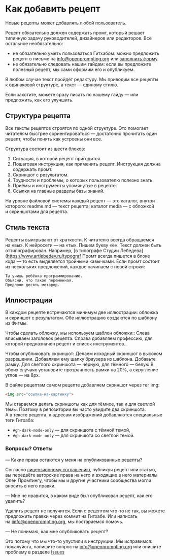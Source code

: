 # Как добавить рецепт

Новые рецепты может добавлять любой пользователь.

Рецепт обязательно должен содержать промт, который решает типичную задачу руководителей, дизайнеров или редакторов. Всё остальное необязательно:
* не&nbsp;обязательно уметь пользоваться Гитхабом: можно предложить рецепт в&nbsp;письме на&nbsp;info@openprompting.org или [заполнить форму](https://github.com/Open-Prompting/Knowledge-Base/issues/new?assignees=octocat&labels=%D0%9D%D0%BE%D0%B2%D1%8B%D0%B9+%D1%80%D0%B5%D1%86%D0%B5%D0%BF%D1%82&projects=&template=form-recipe.yml&title=%5B%D0%9D%D0%BE%D0%B2%D1%8B%D0%B9+%D1%80%D0%B5%D1%86%D0%B5%D0%BF%D1%82%5D%3A). 
* не&nbsp;обязательно следовать нашим гайдам: если вы&nbsp;предложите полезный рецепт, мы&nbsp;сами оформим его и&nbsp;опубликуем. 

В&nbsp;любом случае текст пройдёт редактуру. Мы&nbsp;приводим все рецепты к&nbsp;одинаковой структуре, а&nbsp;текст&nbsp;&mdash; единому стилю.

Если захотите, можете сразу писать по&nbsp;нашему гайду&nbsp;&mdash; или предложить, как его улучшить. 

## Структура рецепта
Все тексты рецептов строятся по&nbsp;одной структуре. Это помогает читателям быстрее сориентироваться&nbsp;&mdash; достаточно прочитать один рецепт, чтобы понять как устроены они все.

Структура состоит из&nbsp;шести блоков:
1. Ситуация, в&nbsp;которой рецепт пригодится.
2. Пошаговая инструкция, как применить рецепт. Инструкция должна содержать промт.
3. Скриншот с&nbsp;результатом.
4. Трудности и&nbsp;проблемы, о&nbsp;которых пользователю полезно знать.
5. Приёмы и&nbsp;инструменты упомянутые в&nbsp;рецепте.
6. Ссылки на&nbsp;главные разделы базы знаний.


На&nbsp;уровне файловой системы каждый рецепт&nbsp;&mdash; это каталог, внутри которого:
readme.md&nbsp;&mdash; текст рецепта;
каталог media&nbsp;&mdash; с&nbsp;обложкой и&nbsp;скриншотами для рецепта.


## Стиль текста
Рецепты выигрывают от&nbsp;краткости.
К&nbsp;читателю всегда обращаемся на&nbsp;&laquo;вы&raquo;. К&nbsp;нейросети&nbsp;&mdash; на&nbsp;&laquo;ты&raquo;.
Пишем букву &laquo;ё&raquo;.
Текст должен быть оттипографирован. Например, [в&nbsp;типографе Студии Лебедева](https://www.artlebedev.ru/typograf
Промт всегда пишется в&nbsp;блоке кода&nbsp;&mdash; то&nbsp;есть выделяется тройными кавычками. Если промт состоит из&nbsp;нескольких предложений, каждое начинаем с&nbsp;новой строки:

```
Ты учишь ребёнка программированию.
Объясни, что такое переменная.
Предложи десять метафор.
```

## Иллюстрации
В&nbsp;каждом рецепте встречаются минимум две иллюстрации: обложка и&nbsp;скриншот с&nbsp;результатом. Обе иллюстрацию создаются по&nbsp;шаблону из&nbsp;Фигмы.

Чтобы сделать обложку, мы&nbsp;используем шаблон обложки::
Слева вписываем заголовок рецепта.
Справа добавляем профессию, для которой предназначен рецепт и&nbsp;список инструментов..

Чтобы опубликовать скриншот:
Делаем исходный скриншот в&nbsp;высоком разрешении.
Добавляем ему шапку браузера из&nbsp;шаблона.
Добавьте рамку. Для светлого скриншота&nbsp;&mdash; чёрную, для тёмного&nbsp;&mdash; белую&nbsp;В обоих случаях установите прозрачность рамки на&nbsp;20%, а&nbsp;скругление углов&nbsp;&mdash; на&nbsp;8px.

В&nbsp;файле рецептам самом рецепте добавляем скриншот через тег img:
```html
<img src="ссылка-на-картинку">
```

Мы&nbsp;стараемся делать скриншоты как для тёмное, так и&nbsp;для светлой темы. Поэтому в&nbsp;репозитории вы&nbsp;часто увидите два скриншота. А&nbsp;в&nbsp;тексте рецепта, к&nbsp;адресам изображений добавляются специальные теги Гитхаба:
* `#gh-dark-mode-only` &mdash; для скриншота с&nbsp;тёмной темой,
* `#gh-dark-mode-only` &mdash; для скриншота со&nbsp;светлой темой.


### Вопросы? Ответы

&mdash;&nbsp;Какие права остаются у&nbsp;меня на&nbsp;опубликованные рецепты?

Согласно [лицензионному соглашению](https://github.com/Open-Prompting/Knowledge-Base/blob/main/licence.md), публикуя рецепт или статью, вы&nbsp;передаёте авторские права на&nbsp;него и&nbsp;входящие в&nbsp;него материалы Опен Промтингу, чтобы мы&nbsp;и&nbsp;другие участники сообщества могли вносить в&nbsp;него правки.

&mdash;&nbsp;Мне не&nbsp;нравится, в&nbsp;каком виде был опубликован рецепт, как его удалить?

Удалить рецепт не&nbsp;получится. Если с&nbsp;рецептом что-то не&nbsp;так, вы&nbsp;можете предложить правки через коммит на&nbsp;Гитхабе. Или написать на&nbsp;iinfo@openprompting.org, мы&nbsp;постараемся помочь.

&mdash;&nbsp;Не&nbsp;понимаю, как мне опубликовать рецепт?

Это потому что мы&nbsp;что-то упустили в&nbsp;инструкции. Мы&nbsp;исправимся: пожалуйста, напишите вопрос на&nbsp;info@openprompting.org или опишите проблему в&nbsp;разделе [Issues](https://github.com/Open-Prompting/Open-Prompting/issues)
